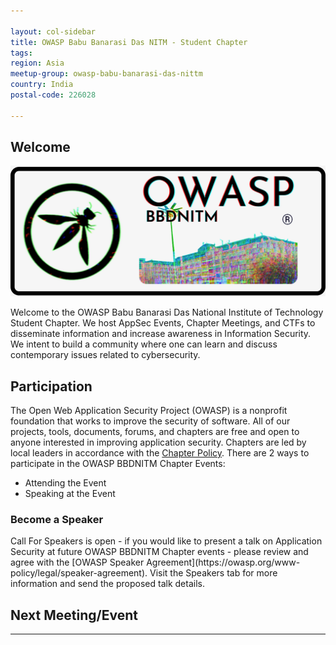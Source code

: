 ```yaml
---

layout: col-sidebar
title: OWASP Babu Banarasi Das NITM - Student Chapter
tags:
region: Asia
meetup-group: owasp-babu-banarasi-das-nittm
country: India
postal-code: 226028

---
```




## Welcome

<img src="assets/images/Logo.png"/>

Welcome to the OWASP Babu Banarasi Das National Institute of Technology Student Chapter. We host AppSec Events, Chapter Meetings, and CTFs to disseminate information and increase awareness in Information Security. We intent to build a community where one can learn and discuss contemporary issues related to cybersecurity.

## Participation
The Open Web Application Security Project (OWASP) is a nonprofit foundation that works to improve the security of software. All of our projects, tools, documents, forums, and chapters are free and open to anyone interested in improving application security.
Chapters are led by local leaders in accordance with the [Chapter Policy](https://owasp.org/www-policy/). 
There are 2 ways to participate in the OWASP BBDNITM Chapter Events:
* Attending the Event
* Speaking at the Event 

<h3>Become a Speaker</h3>
Call For Speakers is open - if you would like to present a talk on Application Security at future OWASP BBDNITM Chapter events - please review and agree with the [OWASP Speaker Agreement](https://owasp.org/www-policy/legal/speaker-agreement). Visit the Speakers tab for more information and send the proposed talk details.

## Next Meeting/Event
---------------------
